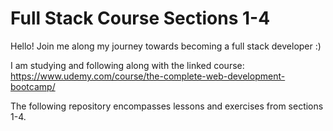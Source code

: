 # Full Stack Course Sections 1-4

Hello! Join me along my journey towards becoming a full stack developer :)

I am studying and following along with the linked course: https://www.udemy.com/course/the-complete-web-development-bootcamp/ 

The following repository encompasses lessons and exercises from sections 1-4.
